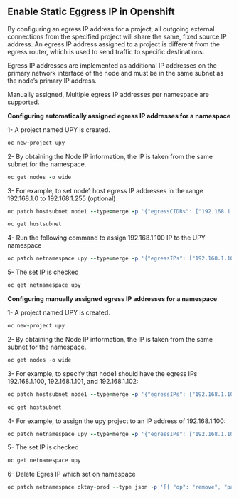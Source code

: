 ## Enable Static Eggress IP in Openshift

By configuring an egress IP address for a project, all outgoing external connections from the specified project will share the same, fixed source IP address.
An egress IP address assigned to a project is different from the egress router, which is used to send traffic to specific destinations.

Egress IP addresses are implemented as additional IP addresses on the primary network interface of the node and must be in the same subnet as the node’s primary IP address.

Manually assigned, Multiple egress IP addresses per namespace are supported.

**Configuring automatically assigned egress IP addresses for a namespace**

1- A project named UPY is created.
```ruby
oc new-project upy
```
2- By obtaining the Node IP information, the IP is taken from the same subnet for the namespace.
```ruby
oc get nodes -o wide
```
3- For example, to set node1 host egress IP addresses in the range 192.168.1.0 to 192.168.1.255 (optional)
```ruby
oc patch hostsubnet node1 --type=merge -p '{"egressCIDRs": ["192.168.1.0/24"]}'
```
```ruby
oc get hostsubnet
```
4- Run the following command to assign 192.168.1.100 IP to the UPY namespace
```ruby
oc patch netnamespace upy --type=merge -p '{"egressIPs": ["192.168.1.100"]}'
```
5- The set IP is checked
```ruby
oc get netnamespace upy
```
**Configuring manually assigned egress IP addresses for a namespace**

1- A project named UPY is created.
```ruby
oc new-project upy
```
2- By obtaining the Node IP information, the IP is taken from the same subnet for the namespace.
```ruby
oc get nodes -o wide
```
3- For example, to specify that node1 should have the egress IPs 192.168.1.100, 192.168.1.101, and 192.168.1.102:
```ruby
oc patch hostsubnet node1 --type=merge -p '{"egressIPs": ["192.168.1.100", "192.168.1.101", "192.168.1.102"]}'
```
```ruby
oc get hostsubnet
```
4- For example, to assign the upy project to an IP address of 192.168.1.100:
```ruby
oc patch netnamespace upy --type=merge -p '{"egressIPs": ["192.168.1.100"]}'
```
5- The set IP is checked
```ruby
oc get netnamespace upy
```
6- Delete Egres IP which set on namespace
```ruby
oc patch netnamespace oktay-prod --type json -p '[{ "op": "remove", "path": "/egressIPs" }]'
```
